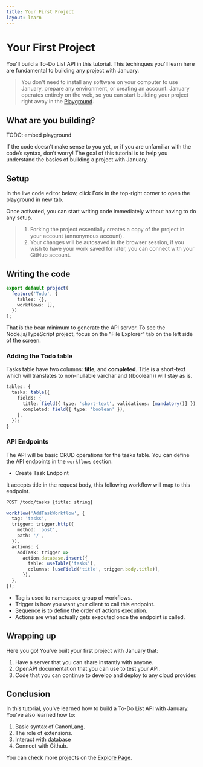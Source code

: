 ```yaml
---
title: Your First Project
layout: learn
---
```


# Your First Project

You'll build a To-Do List API in this tutorial. This techinques you'll learn here are fundamental to building any project with January.

> You don't need to install any software on your computer to use January, prepare any environment, or creating an account. January operates entirely on the web, so you can start building your project right away in the [Playground](https://app.january.sh).

## What are you building?

TODO: embed playground

If the code doesn’t make sense to you yet, or if you are unfamiliar with the code’s syntax, don’t worry! The goal of this tutorial is to help you understand the basics of building a project with January.

## Setup

In the live code editor below, click Fork in the top-right corner to open the playground in new tab.

Once activated, you can start writing code immediately without having to do any setup.

> 1. Forking the project essentially creates a copy of the project in your account (annonymous account).
> 2. Your changes will be autosaved in the browser session, if you wish to have your work saved for later, you can connect with your GitHub account.

## Writing the code

```ts
export default project(
  feature('Todo', {
    tables: {},
    workflows: [],
  })
);
```

That is the bear minimum to generate the API server. To see the Node.js/TypeScript project, focus on the "File Explorer" tab on the left side of the screen.

### Adding the Todo table

Tasks table have two columns: **title**, and **completed**. Title is a short-text which will translates to non-nullable varchar and ((boolean)) will stay as is.

```ts
tables: {
  tasks: table({
    fields: {
      title: field({ type: 'short-text', validations: [mandatory()] }),
      completed: field({ type: 'boolean' }),
    },
  });
}
```

### API Endpoints

The API will be basic CRUD operations for the tasks table. You can define the API endpoints in the `workflows` section.

- Create Task Endpoint

It accepts title in the request body, this following workflow will map to this endpoint.

```bash
POST /todo/tasks {title: string}
```

```ts
workflow('AddTaskWorkflow', {
  tag: 'tasks',
  trigger: trigger.http({
    method: 'post',
    path: '/',
  }),
  actions: {
    addTask: trigger =>
      action.database.insert({
        table: useTable('tasks'),
        columns: [useField('title', trigger.body.title)],
      }),
  },
});
```

- Tag is used to namespace group of workflows.
- Trigger is how you want your client to call this endpoint.
- Sequence is to define the order of actions execution.
- Actions are what actually gets executed once the endpoint is called.

## Wrapping up

Here you go! You've built your first project with January that:

1. Have a server that you can share instantly with anyone.
2. OpenAPI documentation that you can use to test your API.
3. Code that you can continue to develop and deploy to any cloud provider.

## Conclusion

In this tutorial, you've learned how to build a To-Do List API with January. You've also learned how to:

1. Basic syntax of CanonLang.
2. The role of extensions.
3. Interact with database
4. Connect with Github.

You can check more projects on the [Explore Page](https://january.sh/explore).
